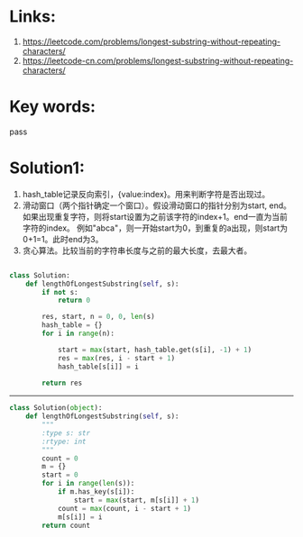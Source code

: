 # Links:
1. https://leetcode.com/problems/longest-substring-without-repeating-characters/
2. https://leetcode-cn.com/problems/longest-substring-without-repeating-characters/

# Key words:
pass

# Solution1:
1. hash_table记录反向索引，{value:index}。用来判断字符是否出现过。
2. 滑动窗口（两个指针确定一个窗口）。假设滑动窗口的指针分别为start, end。 如果出现重复字符，则将start设置为之前该字符的index+1。end一直为当前字符的index。
例如"abca"，则一开始start为0，到重复的a出现，则start为0+1=1。此时end为3。
3. 贪心算法。比较当前的字符串长度与之前的最大长度，去最大者。

```python

class Solution:
    def lengthOfLongestSubstring(self, s): 
        if not s:
            return 0

        res, start, n = 0, 0, len(s)
        hash_table = {}
        for i in range(n):

            start = max(start, hash_table.get(s[i], -1) + 1)
            res = max(res, i - start + 1)
            hash_table[s[i]] = i 
            
        return res

```
---
```python
class Solution(object):
    def lengthOfLongestSubstring(self, s):
        """
        :type s: str
        :rtype: int
        """
        count = 0
        m = {}
        start = 0
        for i in range(len(s)):
            if m.has_key(s[i]):
                start = max(start, m[s[i]] + 1)
            count = max(count, i - start + 1)
            m[s[i]] = i
        return count

```